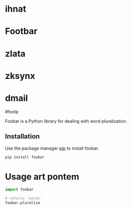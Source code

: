 # ihnat
# Footbar
# zlata
# zksynx
# dmail
#footp

Foobar is a Python library for dealing with word pluralization.

## Installation

Use the package manager [pip](https://pip.pypa.io/en/stable/) to install foobar.

```bash
pip install foobar
```

# Usage art pontem

```python
import foobar

# returns 'words'
foobar.pluralize
